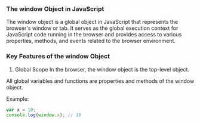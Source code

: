 ### The window Object in JavaScript
The window object is a global object in JavaScript that represents the browser's window or tab. It serves as the global execution context for JavaScript code running in the browser and provides access to various properties, methods, and events related to the browser environment.
### Key Features of the window Object
1. Global Scope
   In the browser, the window object is the top-level object.

All global variables and functions are properties and methods of the window object.

Example:
```javascript
var x = 10;
console.log(window.x); // 10
```
